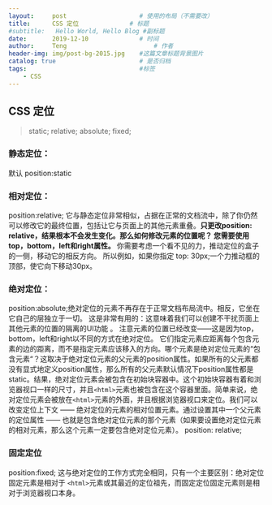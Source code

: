 ```yaml
---
layout:     post   				    # 使用的布局（不需要改）
title:      CSS 定位				# 标题 
#subtitle:   Hello World, Hello Blog #副标题
date:       2019-12-10				# 时间
author:     Teng 						# 作者
header-img: img/post-bg-2015.jpg 	#这篇文章标题背景图片
catalog: true 						# 是否归档
tags:								#标签
    - CSS
---
```


## CSS 定位
>static; relative; absolute; fixed;

### 静态定位：
默认 position:static

### 相对定位：
position:relative; 它与静态定位非常相似，占据在正常的文档流中，除了你仍然可以修改它的最终位置，包括让它与页面上的其他元素重叠。**只更改position: relative，结果根本不会发生变化。那么如何修改元素的位置呢？ 您需要使用top，bottom，left和right属性。** 你需要考虑一个看不见的力，推动定位的盒子的一侧，移动它的相反方向。 所以例如，如果你指定 top: 30px;一个力推动框的顶部，使它向下移动30px。

### 绝对定位：
position:absolute;绝对定位的元素不再存在于正常文档布局流中。相反，它坐在它自己的层独立于一切。 这是非常有用的：这意味着我们可以创建不干扰页面上其他元素的位置的隔离的UI功能 。 注意元素的位置已经改变——这是因为top，bottom，left和right以不同的方式在绝对定位。 它们指定元素应距离每个包含元素的边的距离，而不是指定元素应该移入的方向。哪个元素是绝对定位元素的“包含元素“？这取决于绝对定位元素的父元素的position属性。如果所有的父元素都没有显式地定义position属性，那么所有的父元素默认情况下position属性都是static。结果，绝对定位元素会被包含在初始块容器中。这个初始块容器有着和浏览器视口一样的尺寸，并且`<html>`元素也被包含在这个容器里面。简单来说，绝对定位元素会被放在`<html>`元素的外面，并且根据浏览器视口来定位。我们可以改变定位上下文 —— 绝对定位的元素的相对位置元素。通过设置其中一个父元素的定位属性 —— 也就是包含绝对定位元素的那个元素（如果要设置绝对定位元素的相对元素，那么这个元素一定要包含绝对定位元素）。 position: relative;

### 固定定位
position:fixed;
这与绝对定位的工作方式完全相同，只有一个主要区别：绝对定位固定元素是相对于 `<html>`元素或其最近的定位祖先，而固定定位固定元素则是相对于浏览器视口本身。

